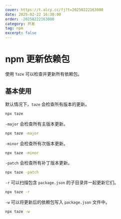 ```yaml
---
cover: https://t.alcy.cc/fj?t=20250222163000
date: 2025-02-22 16:30:00
order: -20250222163000
category: 开发
tag: npm
excerpt: false
---
```


# npm 更新依赖包

使用 `Taze` 可以检查并更新所有依赖包。

## 基本使用

默认情况下，`taze` 会检查所有版本的更新。

```sh
npx taze
```

`-major` 会检查所有主版本更新。

```sh
npx taze -major
```

`-minor` 会检查所有次版本更新。

```sh
npx taze -minor
```

`-patch` 会检查所有补丁版本更新。

```sh
npx taze -patch
```

`-r` 可以扫描包含 `package.json` 的子目录并一起更新它们。

```sh
npx taze -r
```

`-w` 可以将更新后的依赖包写入 `package.json` 文件中。

```sh
npx taze -w
```
